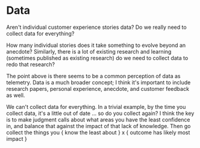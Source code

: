 # Data

Aren't individual customer experience stories data? Do we really need to collect data for everything?

How many individual stories does it take something to evolve beyond an anecdote? Similarly, there is a lot of existing research and learning (sometimes published as existing research) do we need to collect data to redo that research?

The point above is there seems to be a common perception of data as telemetry. Data is a much broader concept; I think it's important to include research papers, personal experience, anecdote, and customer feedback as well.

We can't collect data for everything. In a trivial example, by the time you collect data, it's a little out of date ... so do you collect again? I think the key is to make judgment calls about what areas you have the least confidence in, and balance that against the impact of that lack of knowledge. Then go collect the things you { know the least about } x { outcome has likely most impact }